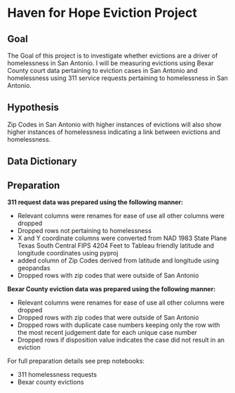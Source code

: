 # Haven for Hope Eviction Project

## Goal 

The Goal of this project is to investigate whether evictions are a driver of homelessness in San Antonio. I will be measuring evictions using Bexar County court data pertaining to eviction cases in San Antonio and homelessness using 311 service requests pertaining to homelessness in San Antonio. 

 ## Hypothesis 

Zip Codes in San Antonio with higher instances of evictions will also show higher instances of homelessness indicating a link between evictions and homelessness.

## Data Dictionary 

## Preparation 

**311 request data was prepared using the following manner:**
* Relevant columns were renames for ease of use all other columns were dropped
*  Dropped rows not pertaining to homelessness
* X and Y coordinate columns were converted from NAD 1983 State Plane Texas South Central FIPS 4204 Feet to Tableau friendly latitude and longitude coordinates using pyproj
* added column of Zip Codes derived from latitude and longitude using geopandas
* Dropped rows with zip codes that were outside of San Antonio

**Bexar County eviction data was prepared using the following manner:**
* Relevant columns were renames for ease of use all other columns were dropped
* Dropped rows with zip codes that were outside of San Antonio
* Dropped rows with duplicate case numbers keeping only the row with the most recent judgement date for each unique case number
* Dropped rows if disposition value indicates the case did not result in an eviction

For full preparation details see prep notebooks:
* 311 homelessness requests
* Bexar county evictions

